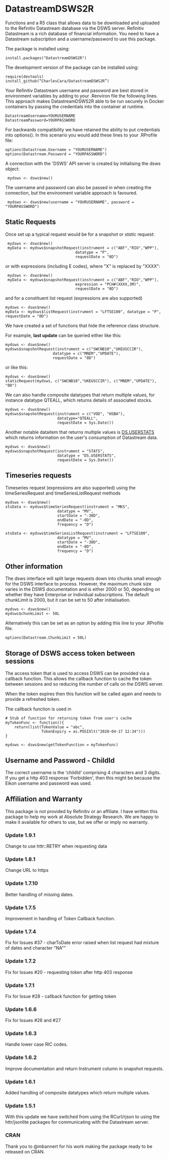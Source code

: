 # DatastreamDSWS2R
Functions and a R5 class that allows data to be downloaded and uploaded to the Refinitiv Datastream database via the DSWS server.  Refinitiv Datastream is a rich database of financial information.  You need to have a Datastream subscription and a username/password to use this package.

The package is installed using:

    install.packages("DatastreamDSWS2R")
    
The development version of the package can be installed using:

    require(devtools)
    install_github(“CharlesCara/DatastreamDSWS2R”)

Your Refinitiv Datastream username and password are best stored in environment variables by adding to your .Renviron file the following
lines.  This approach makes DatastreamDSWS2R able to be run securely in Docker containers by passing the credentials into the container at
runtime.

    DatastreamUsername=YOURUSERNAME
    DatastreamPassword=YOURPASSWORD

For backwards compatibility we have retained the ability to put credentials into options().  In this scenario you would add these lines to your .RProfile file:

    options(Datastream.Username = "YOURUSERNAME")
    options(Datastream.Password = "YOURPASSWORD")

A connection with the 'DSWS' API server is created by initialising the dsws object:

     mydsws <- dsws$new()

The username and password can also be passed in when creating the connection, but the environment variable approach is favoured.

     mydsws <- dsws$new(username = "YOURUSERNAME", password = "YOURPASSWORD")
     
     
## Static Requests
Once set up a typical request would be for a snapshot or *static* request:

     mydsws <- dsws$new()
     myData <- mydsws$snapshotRequest(instrument = c("ABF","RIO","WPP"),
                                   datatype = "P",
                                   requestDate = "0D")

or with expressions (including E codes), where "X" is replaced by "XXXX":

     mydsws <- dsws$new()
     myData <- mydsws$snapshotRequest(instrument = c("ABF","RIO","WPP"),
                                   expression = "PCH#(XXXX,3M)",
                                   requestDate = "0D")

and for a constituent list request (expressions are also supported)

    mydsws <- dsws$new()
    myData <- mydsws$listRequest(instrument = "LFTSE100", datatype = "P", requestDate = "0D")

We have created a set of functions that hide the reference class structure.

For example, **last update** can be queried either like this: 

    mydsws <- dsws$new()
    mydsws$snapshotRequest(instrument = c("SWCNB10","UKEUSCCIR"), 
                         datatype = c("MNEM","UPDATE"), 
                         requestDate = "0D")

or like this:

    mydsws <- dsws$new()
    staticRequest(mydsws, c("SWCNB10","UKEUSCCIR"), c("MNEM","UPDATE"), "0D")

We can also handle composite datatypes that return multiple values, for instance datatype QTEALL, which returns details of associated stocks.

    mydsws <- dsws$new()
    mydsws$snapshotRequest(instrument = c("VOD", "HSBA"),
                           datatype="QTEALL",
                           requestDate = Sys.Date())


Another notable dataitem that returns multiple values is [DS.USERSTATS](https://developers.refinitiv.com/en) which returns information on the user's consumption of Datastream data.

    mydsws <- dsws$new()
    mydsws$snapshotRequest(instrument = "STATS",
                           datatype = "DS.USERSTATS",
                           requestDate = Sys.Date())



## Timeseries requests
Timeseries request (expressions are also supported) using the timeSeriesRequest and timeSeriesListRequest methods

    mydsws <- dsws$new()
    xtsData <- mydsws$timeSeriesRequest(instrument = "MKS",
                           datatype = "MV",
                           startDate = "-30D",
                           endDate = "-0D",
                           frequency = "D")

    xtsData <- mydsws$timeSeriesListRequest(instrument = "LFTSE100",
                           datatype = "MV",
                           startDate = "-30D",
                           endDate = "-0D",
                           frequency = "D")


## Other information
The dsws interface will split large requests down into chunks small enough for the DSWS interface to process.  However, the maximum chunk size varies in the DSWS documentation and is either 2000 or 50, depending on whether they have Enterprise or Individual subscriptions.  The default chunkLimit is 2000, but it can be set to 50 after initialisation. 

    mydsws <- dsws$new()
    mydsws$chunkLimit <- 50L

Alternatively this can be set as an option by adding this line to your .RProfile file.

    options(Datastream.ChunkLimit = 50L)

## Storage of DSWS access token between sessions

The access token that is used to access DSWS can be provided via a callback function. This allows
the callback function to cache the token between sessions and so reducing the number of calls on the DSWS server.

When the token expires then this function will be called again and needs to provide a refreshed token.  

The callback function is used in 

    # Stub of function for returning token from user's cache
    myTokenFunc <- function(){
        return(list(TokenValue = "abc",
                    TokenExpiry = as.POSIXlt("2020-04-17 12:34")))
    }

    mydsws <- dsws$new(getTokenFunction = myTokenFunc)

## Username and Password - ChildId
The correct username is the 'childId' comprising 4 characters and 3 digits.  If you get a http 403 response 'Forbidden', then this might be because the Eikon username and password was used. 

## Affiliation and Warranty
This package is not provided by Refinitiv or an affiliate. I have written this package to help my work at Absolute Strategy 
Research.  We are happy to make it available for others to use, but we offer or imply no warranty. 


### Update 1.9.1
Change to use httr::RETRY when requesting data

### Update 1.8.1
Change URL to https

### Update 1.7.10
Better handling of missing dates.

### Update 1.7.5
Improvement in handling of Token Callback function.

### Update 1.7.4
Fix for Issues #37 - charToDate error raised when list request had mixture of dates and character "NA""

### Update 1.7.2
Fix for Issues #20 - requesting token after http 403 response

### Update 1.7.1
Fix for Issue #28 - callback function for getting token 


### Update 1.6.6
Fix for Issues #26 and #27

### Update 1.6.3
Handle lower case RIC codes.

### Update 1.6.2
Improve documentation and return Instrument column in snapshot requests.

### Update 1.6.1
Added handling of composite datatypes which return multiple values.

### Update 1.5.1
With this update we have switched from using the RCurl/rjson to using the httr/jsonlite packages for communicating with the Datastream server. 


### CRAN
Thank you to @mbannert for his work making the package ready to be released on CRAN. 



